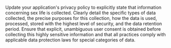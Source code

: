 Update your application's privacy policy to explicitly state that information concerning sex life is collected. Clearly detail the specific types of data collected, the precise purposes for this collection, how the data is used, processed, stored with the highest level of security, and the data retention period. Ensure that explicit, unambiguous user consent is obtained before collecting this highly sensitive information and that all practices comply with applicable data protection laws for special categories of data.